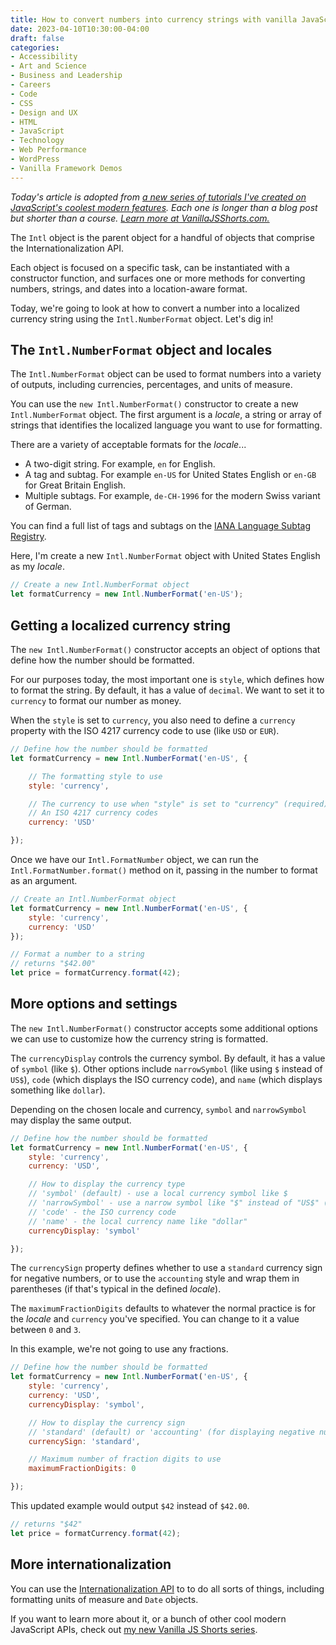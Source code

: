 ```yaml
---
title: How to convert numbers into currency strings with vanilla JavaScript and the Internationalization API
date: 2023-04-10T10:30:00-04:00
draft: false
categories:
- Accessibility
- Art and Science
- Business and Leadership
- Careers
- Code
- CSS
- Design and UX
- HTML
- JavaScript
- Technology
- Web Performance
- WordPress
- Vanilla Framework Demos
---
```


_Today's article is adopted from [a new series of tutorials I've created on JavaScript's coolest modern features](https://vanillajsshorts.com/). Each one is longer than a blog post but shorter than a course. [Learn more at VanillaJSShorts.com.](https://vanillajsshorts.com)_

The `Intl` object is the parent object for a handful of objects that comprise the Internationalization API.

Each object is focused on a specific task, can be instantiated with a constructor function, and surfaces one or more methods for converting numbers, strings, and dates into a location-aware format.

Today, we're going to look at how to convert a number into a localized currency string using the `Intl.NumberFormat` object. Let's dig in!

## The `Intl.NumberFormat` object and locales

The `Intl.NumberFormat` object can be used to format numbers into a variety of outputs, including currencies, percentages, and units of measure.

You can use the `new Intl.NumberFormat()` constructor to create a new `Intl.NumberFormat` object. The first argument is a _locale_, a string or array of strings that identifies the localized language you want to use for formatting.

There are a variety of acceptable formats for the _locale_...

- A two-digit string. For example, `en` for English.
- A tag and subtag. For example `en-US` for United States English or `en-GB` for Great Britain English.
- Multiple subtags. For example, `de-CH-1996` for the modern Swiss variant of German.

You can find a full list of tags and subtags on the [IANA Language Subtag Registry](https://www.iana.org/assignments/language-subtag-registry/language-subtag-registry).

Here, I'm create a new `Intl.NumberFormat` object with United States English as my _locale_.

```javascript
// Create a new Intl.NumberFormat object
let formatCurrency = new Intl.NumberFormat('en-US');
```

## Getting a localized currency string

The `new Intl.NumberFormat()` constructor accepts an object of options that define how the number should be formatted.

For our purposes today, the most important one is `style`, which defines how to format the string. By default, it has a value of `decimal`. We want to set it to `currency` to format our number as money.

When the `style` is set to `currency`, you also need to define a `currency` property with the ISO 4217 currency code to use (like `USD` or `EUR`).

```javascript
// Define how the number should be formatted
let formatCurrency = new Intl.NumberFormat('en-US', {

	// The formatting style to use
	style: 'currency',

	// The currency to use when "style" is set to "currency" (required)
	// An ISO 4217 currency codes
	currency: 'USD'

});
```

Once we have our `Intl.FormatNumber` object, we can run the `Intl.FormatNumber.format()` method on it, passing in the number to format as an argument.

```javascript
// Create an Intl.NumberFormat object
let formatCurrency = new Intl.NumberFormat('en-US', {
	style: 'currency',
	currency: 'USD'
});

// Format a number to a string
// returns "$42.00"
let price = formatCurrency.format(42);
```

## More options and settings

The `new Intl.NumberFormat()` constructor accepts some additional options we can use to customize how the currency string is formatted.

The `currencyDisplay` controls the currency symbol. By default, it has a value of `symbol` (like `$`). Other options include `narrowSymbol` (like using `$` instead of `US$`), `code` (which displays the ISO currency code), and `name` (which displays something like `dollar`).

Depending on the chosen locale and currency, `symbol` and `narrowSymbol` may display the same output.

```javascript
// Define how the number should be formatted
let formatCurrency = new Intl.NumberFormat('en-US', {
	style: 'currency',
	currency: 'USD',

	// How to display the currency type
	// 'symbol' (default) - use a local currency symbol like $
	// 'narrowSymbol' - use a narrow symbol like "$" instead of "US$" (depending on locale may be the same as 'symbol')
	// 'code' - the ISO currency code
	// 'name' - the local currency name like "dollar"
	currencyDisplay: 'symbol'

});
```

The `currencySign` property defines whether to use a `standard` currency sign for negative numbers, or to use the `accounting` style and wrap them in parentheses (if that's typical in the defined _locale_).

The `maximumFractionDigits` defaults to whatever the normal practice is for the _locale_ and `currency` you've specified. You can change to it a value between `0` and `3`. 

In this example, we're not going to use any fractions.

```javascript
// Define how the number should be formatted
let formatCurrency = new Intl.NumberFormat('en-US', {
	style: 'currency',
	currency: 'USD',
	currencyDisplay: 'symbol',

	// How to display the currency sign
	// 'standard' (default) or 'accounting' (for displaying negative numbers)
	currencySign: 'standard',

	// Maximum number of fraction digits to use
	maximumFractionDigits: 0

});
```

This updated example would output `$42` instead of `$42.00`.

```js
// returns "$42"
let price = formatCurrency.format(42);
```

## More internationalization

You can use the [Internationalization API](https://vanillajsshorts.com/intl/) to to do all sorts of things, including formatting units of measure and `Date` objects.

If you want to learn more about it, or a bunch of other cool modern JavaScript APIs, check out [my new Vanilla JS Shorts series](https://vanillajsshorts.com).